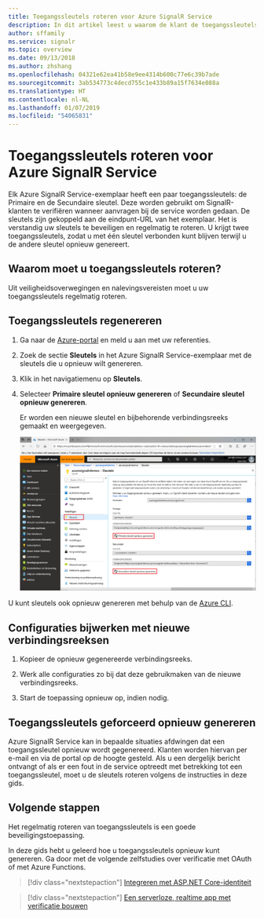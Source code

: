 ```yaml
---
title: Toegangssleutels roteren voor Azure SignalR Service
description: In dit artikel leest u waarom de klant de toegangssleutels regelmatig moet roteren en hoe dit kan worden gedaan via de gebruikersinterface van de Azure-portal en de Azure CLI.
author: sffamily
ms.service: signalr
ms.topic: overview
ms.date: 09/13/2018
ms.author: zhshang
ms.openlocfilehash: 04321e62ea41b58e9ee4314b600c77e6c39b7ade
ms.sourcegitcommit: 3ab534773c4decd755c1e433b89a15f7634e088a
ms.translationtype: HT
ms.contentlocale: nl-NL
ms.lasthandoff: 01/07/2019
ms.locfileid: "54065831"
---
```

# <a name="access-key-rotation-for-azure-signalr-service"></a>Toegangssleutels roteren voor Azure SignalR Service

Elk Azure SignalR Service-exemplaar heeft een paar toegangssleutels: de Primaire en de Secundaire sleutel. Deze worden gebruikt om SignalR-klanten te verifiëren wanneer aanvragen bij de service worden gedaan. De sleutels zijn gekoppeld aan de eindpunt-URL van het exemplaar. Het is verstandig uw sleutels te beveiligen en regelmatig te roteren. U krijgt twee toegangssleutels, zodat u met één sleutel verbonden kunt blijven terwijl u de andere sleutel opnieuw genereert.

## <a name="why-rotate-access-keys"></a>Waarom moet u toegangssleutels roteren?

Uit veiligheidsoverwegingen en nalevingsvereisten moet u uw toegangssleutels regelmatig roteren.

## <a name="regenerate-access-keys"></a>Toegangssleutels regenereren

1. Ga naar de [Azure-portal](https://portal.azure.com/) en meld u aan met uw referenties.

1. Zoek de sectie **Sleutels** in het Azure SignalR Service-exemplaar met de sleutels die u opnieuw wilt genereren.

1. Klik in het navigatiemenu op **Sleutels**.

1. Selecteer **Primaire sleutel opnieuw genereren** of **Secundaire sleutel opnieuw genereren**.

   Er worden een nieuwe sleutel en bijbehorende verbindingsreeks gemaakt en weergegeven.

   ![Sleutels opnieuw genereren](media/signalr-key-rotation/regenerate-keys.png)

U kunt sleutels ook opnieuw genereren met behulp van de [Azure CLI](/cli/azure/ext/signalr/signalr/key?view=azure-cli-latest#ext-signalr-az-signalr-key-renew).

## <a name="update-configurations-with-new-connection-strings"></a>Configuraties bijwerken met nieuwe verbindingsreeksen

1. Kopieer de opnieuw gegenereerde verbindingsreeks.

1. Werk alle configuraties zo bij dat deze gebruikmaken van de nieuwe verbindingsreeks.

1. Start de toepassing opnieuw op, indien nodig.

## <a name="forced-access-key-regeneration"></a>Toegangssleutels geforceerd opnieuw genereren

Azure SignalR Service kan in bepaalde situaties afdwingen dat een toegangssleutel opnieuw wordt gegenereerd. Klanten worden hiervan per e-mail en via de portal op de hoogte gesteld. Als u een dergelijk bericht ontvangt of als er een fout in de service optreedt met betrekking tot een toegangssleutel, moet u de sleutels roteren volgens de instructies in deze gids.

## <a name="next-steps"></a>Volgende stappen

Het regelmatig roteren van toegangssleutels is een goede beveiligingstoepassing.

In deze gids hebt u geleerd hoe u toegangssleutels opnieuw kunt genereren. Ga door met de volgende zelfstudies over verificatie met OAuth of met Azure Functions.

> [!div class="nextstepaction"]
> [Integreren met ASP.NET Core-identiteit](./signalr-authenticate-oauth.md)

> [!div class="nextstepaction"]
> [Een serverloze, realtime app met verificatie bouwen](./signalr-authenticate-azure-functions.md)